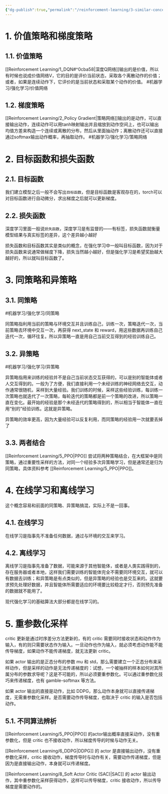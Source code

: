 ```yaml
---
{"dg-publish":true,"permalink":"/reinforcement-learning/3-similar-concepts/","created":"2024-01-10T10:29:37.284+08:00"}
---
```


# 1. 价值策略和梯度策略
## 1.1. 价值策略

[[Reinforcement Learning/1_DQN#^0cba58\|深度Q网络]]输出的是价值，所以有时候也说成价值网络V，它的目的是评价当前状态，采取各个离散动作的价值；或者，如果是连续动作下，它评价的是当前状态和采取某个动作的价值。
#机器学习/强化学习/价值网络 

## 1.2. 梯度策略

[[Reinforcement Learning/2_Policy Gradient\|策略网络]]输出的是动作，可以直接输出动作，连续动作可以用tanh映射输出并且缩放到动作空间上，也可以输出均值方差来构造一个连续或离散的分布，然后从里面抽动作；离散动作还可以直接通过softmax输出动作概率，再抽取动作。
#机器学习/强化学习/策略网络

# 2. 目标函数和损失函数

## 2.1. 目标函数

我们建立模型之后一般不会写出`目标函数`，但是目标函数是客观存在的，torch可以对目标函数进行自动微分，求出梯度之后就可以更新梯度。

## 2.2. 损失函数

深度学习里面一般说`损失函数`，深度学习是有监督的——有标签，损失函数就衡量模型结果与真实标签的差异，这个差异越小越好

损失函数和目标函数其实是类似的概念，在强化学习中一般叫目标函数，因为对于损失函数来说通常做梯度下降，损失当然越小越好，但是强化学习是希望奖励越大越好的，所以就叫目标函数了。

# 3. 同策略和异策略

## 3.1. 同策略
#机器学习/强化学习/同策略 

同策略指利用当前的策略与环境交互并且训练自己，训练一次，策略迭代一次，当前策略去环境中交互一次，再获得 next_state 和 reward，用这些数据再训练自己迭代一次，循环往复。所以异策略一直是用自己当前交互得到的经验训练自己。

## 3.2. 异策略
#机器学习/强化学习/异策略 

异策略指用来训练的经验并不是自己当前状态交互获得的，可以是别的智能体或者人交互得到的。一般为了方便，我们直接利用一个未经训练的神经网络去交互，动作通常很随机，采样到大量经验。我们训练的时候，采样这些经验训练，每训练一次策略也就迭代了一次策略，每轮迭代的策略都是前一个策略的改进，所以策略一直在变化。最开始的经验是那个未经迭代的策略得到的，所以相当于智能体一直在用“别的”经验训练。这就是异策略。

异策略的效率更高，因为大量经验可以反复利用，而同策略的经验用一次就要丢掉了

## 3.3. 两者结合

[[Reinforcement Learning/5_PPO\|PPO]] 尝试将两种策略结合，在大框架中是同策略，通过重要性采样的方法，对同一个经验多次异策略学习，但是通常还是归为同策略，具体资料参考 [[Reinforcement Learning/5_PPO\|PPO]]。

# 4. 在线学习和离线学习

这个概念容易和前面的同策略、异策略搞混，实际上不是一回事。

## 4.1. 在线学习

在线学习是指事先不准备任何数据，通过与环境的交互来学习。

## 4.2. 离线学习

离线学习是指事先准备了数据，可能来源于其他智能体，或者是人类实践得到的，存在服务器或者本地，这样我们需要训练的智能体完全不需要同环境交互，就可以有数据去训练；和异策略是有点类似的，但是异策略的经验也是交互来的。这就要求预先处理好数据，并且智能体所需要适应的环境要比较稳定才行，否则预先准备的数据就不能用了。

现代强化学习的基础算法大部分都是在线学习的。

# 5. 重参数化采样

critic 更新是通过时序差分方法更新的，有的 critic 需要同时接收状态和动作作为输入，有的则只需要状态作为输入。一旦动作也作为输入，就必须考虑动作能不能传导梯度，如果动作不能传递梯度，就无法更新 critic。

如果 actor 输出的是正态分布的参数 mu 和 std，那么需要建立一个正态分布来采样动作，但是采样的动作是无法传递梯度的：试想，一个被抽样的样本如何对其所属分布的参数求导呢？这是不可能的，所以必须要重参数化。可以通过重参数化技巧来传递梯度，也有 gamble-softmax 等方法。

如果 actor 输出的直接是动作，比如 DDPG，那么动作本身就可以直接传递梯度，无需重参数化采样。是否需要动作传导梯度，也取决于 critic 的输入是否包括动作。

## 5.1. 不同算法辨析

[[Reinforcement Learning/5_PPO\|PPO]] 的actor输出概率直接采动作，没有重参数化，但是 critic 也不接收动作，所以梯度传导的时候与动作无关。

[[Reinforcement Learning/6_DDPG\|DDPG]] 的 actor 是直接输出动作，没有重参数化采样，critic 接收动作，梯度传导时与动作有关，需要动作传递梯度，但是因为是直接输出动作，本身就可以传递梯度。

[[Reinforcement Learning/8_Soft Actor Critic (SAC)\|SAC]] 的 actor 输出动作，其中重参数化采样获得动作，这样可以传导梯度，critic 接收动作，所以传导梯度是需要动作的。